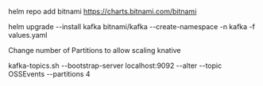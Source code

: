 helm repo add bitnami https://charts.bitnami.com/bitnami

helm upgrade --install  kafka bitnami/kafka --create-namespace -n kafka -f values.yaml


Change number of Partitions to allow scaling knative

kafka-topics.sh --bootstrap-server localhost:9092 --alter --topic OSSEvents --partitions 4